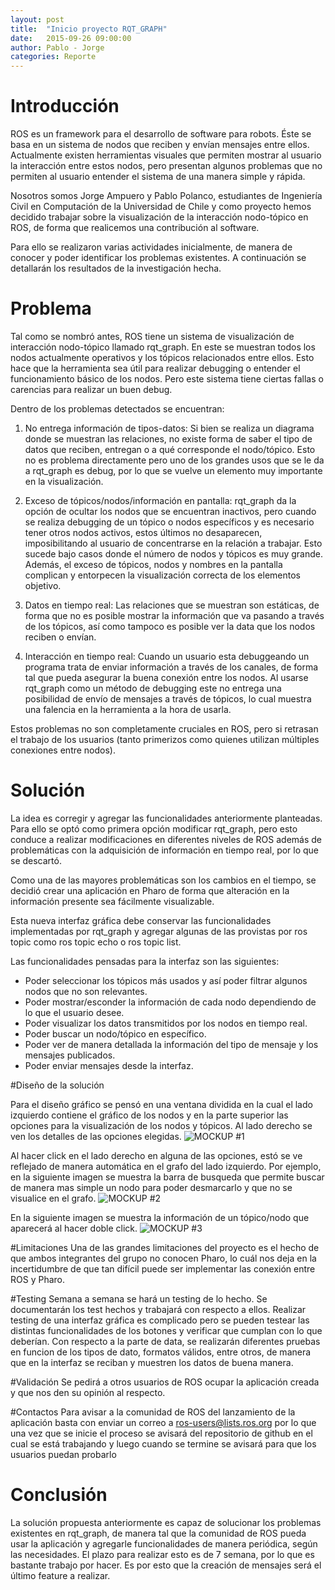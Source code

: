 ```yaml
---
layout: post
title:  "Inicio proyecto RQT_GRAPH"
date:   2015-09-26 09:00:00
author: Pablo - Jorge
categories: Reporte
---
```


# Introducción

ROS es un framework para el desarrollo de software para robots. Éste se basa en un sistema de nodos que reciben y envían mensajes entre ellos. Actualmente existen herramientas visuales que permiten mostrar al usuario la interacción entre estos nodos, pero presentan algunos problemas que no permiten al usuario entender el sistema de una manera simple y rápida.

Nosotros somos Jorge Ampuero y Pablo Polanco, estudiantes de Ingeniería Civil en Computación de la Universidad de Chile y como proyecto hemos decidido trabajar sobre la visualización de la interacción nodo-tópico en ROS, de forma que realicemos una contribución al software.

Para ello se realizaron varias actividades inicialmente, de manera de conocer y poder identificar los problemas existentes. A continuación se detallarán los resultados de la investigación hecha.


# Problema

Tal como se nombró antes, ROS tiene un sistema de visualización de interacción nodo-tópico llamado rqt_graph. En este se muestran todos los nodos actualmente operativos y los tópicos relacionados entre ellos. Esto hace que la herramienta sea útil para realizar debugging o entender el funcionamiento básico de los nodos. Pero este sistema tiene ciertas fallas o carencias para realizar un buen debug.

Dentro de los problemas detectados se encuentran:

1. No entrega información de tipos-datos: Si bien se realiza un diagrama donde se muestran las relaciones, no existe forma de saber el tipo de datos que reciben, entregan o a qué corresponde el nodo/tópico. Esto no es problema directamente pero uno de los grandes usos que se le da a rqt_graph es debug, por lo que se vuelve un elemento muy importante en la visualización.

2. Exceso de tópicos/nodos/información en pantalla: rqt_graph da la opción de ocultar los nodos que se encuentran inactivos, pero cuando se realiza debugging de un tópico o nodos específicos y es necesario tener otros nodos activos, estos últimos no desaparecen, imposibilitando al usuario de concentrarse en la relación a trabajar. Esto sucede bajo casos donde el número de nodos y tópicos es muy grande. Además, el exceso de tópicos, nodos y nombres en la pantalla complican y entorpecen la visualización correcta de los elementos objetivo.

3. Datos en tiempo real: Las relaciones que se muestran son estáticas, de forma que no es posible mostrar la información que va pasando a través de los tópicos, así como tampoco es posible ver la data que los nodos reciben o envían.

4. Interacción en tiempo real: Cuando un usuario esta debuggeando un programa trata de enviar información a través de los canales, de forma tal que pueda asegurar la buena conexión entre los nodos. Al usarse rqt_graph como un método de debugging este no entrega una posibilidad de envío de mensajes a través de tópicos, lo cual muestra una falencia en la herramienta a la hora de usarla.

Estos problemas no son completamente cruciales en ROS, pero si retrasan el trabajo de los usuarios (tanto primerizos como quienes utilizan múltiples conexiones entre nodos).

# Solución

 La idea es corregir y agregar las funcionalidades anteriormente planteadas. Para ello se optó como primera opción modificar rqt_graph, pero esto conduce a realizar modificaciones en diferentes niveles de ROS además de problemáticas con la adquisición de información en tiempo real, por lo que se descartó.
 
 Como una de las mayores problemáticas son los cambios en el tiempo, se decidió crear una aplicación en Pharo de forma que alteración en la información presente sea fácilmente visualizable.
 
 Esta nueva interfaz gráfica debe conservar las funcionalidades implementadas por rqt_graph y agregar algunas de las provistas por ros topic como ros topic echo o ros topic list.

Las funcionalidades pensadas para la interfaz son las siguientes:
* Poder seleccionar los tópicos más usados y así poder filtrar algunos nodos que no son relevantes.
* Poder mostrar/esconder la información de cada nodo dependiendo de lo que el usuario desee.
* Poder visualizar los datos transmitidos por los nodos en tiempo real.
* Poder buscar un nodo/tópico en específico.
* Poder ver de manera detallada la información del tipo de mensaje y los mensajes publicados.
* Poder enviar mensajes desde la interfaz.

#Diseño de la solución



Para el diseño gráfico se pensó en una ventana dividida en la cual el lado  izquierdo contiene el gráfico de los nodos y en la parte superior las opciones para la visualización de los nodos y tópicos. Al lado derecho se ven los detalles de las opciones elegidas.
![MOCKUP #1]({{site.baseurl}}/assets/reports/001.PNG )

Al hacer click en el lado derecho en alguna de las opciones, estó se ve reflejado de manera automática en el grafo del lado izquierdo. Por ejemplo, en la siguiente imagen se muestra la barra de busqueda que permite buscar de manera mas simple un nodo para poder desmarcarlo y que no se visualice en el grafo.
![MOCKUP #2]({{site.baseurl}}/assets/reports/002.PNG )

En la siguiente imagen se muestra la información de un tópico/nodo que aparecerá al hacer doble click.
![MOCKUP #3]({{site.baseurl}}/assets/reports/003.PNG )


#Limitaciones
Una de las grandes limitaciones del proyecto es el hecho de que ambos integrantes del grupo no conocen Pharo, lo cuál nos deja en la incertidumbre de que tan difícil puede ser implementar las conexión entre ROS y Pharo. 

#Testing
Semana a semana se hará un testing de lo hecho. Se documentarán los test hechos y trabajará con respecto a ellos.
Realizar testing de una interfaz gráfica es complicado pero se pueden testear las distintas funcionalidades de los botones y verificar que cumplan con lo que deberían.
Con respecto a la parte de data, se realizarán diferentes pruebas en funcion de los tipos de dato, formatos válidos, entre otros, de manera que en la interfaz se reciban y muestren los datos de buena manera. 

#Validación
Se pedirá a otros usuarios de ROS ocupar la aplicación creada y que nos den su opinión al respecto.

#Contactos
Para avisar a la comunidad de ROS del lanzamiento de la aplicación basta con enviar un correo a ros-users@lists.ros.org por lo que una vez que se inicie el proceso se avisará del repositorio de github en el cual se está trabajando y luego cuando se termine se avisará para que los usuarios puedan probarlo

# Conclusión
La solución propuesta anteriormente es capaz de solucionar los problemas existentes en rqt_graph, de manera tal que la comunidad de ROS pueda usar la aplicación y agregarle funcionalidades de manera periódica, según las necesidades.
El plazo para realizar esto es de 7 semana, por lo que es bastante trabajo por hacer. Es por esto que la creación de mensajes será el último feature a realizar.
